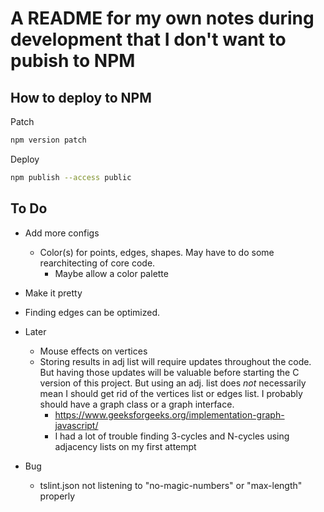 # A README for my own notes during development that I don't want to pubish to NPM

## How to deploy to NPM

Patch

```sh
npm version patch
```

Deploy

```sh
npm publish --access public
```

## To Do

- Add more configs
  - Color(s) for points, edges, shapes. May have to do some rearchitecting of core code.
    - Maybe allow a color palette
- Make it pretty

- Finding edges can be optimized.

- Later
  - Mouse effects on vertices
  - Storing results in adj list will require updates throughout the code. But having those updates will be valuable before starting the C version of this project. But using an adj. list does _not_ necessarily mean I should get rid of the vertices list or edges list. I probably should have a graph class or a graph interface.
    - https://www.geeksforgeeks.org/implementation-graph-javascript/
    - I had a lot of trouble finding 3-cycles and N-cycles using adjacency lists on my first attempt

- Bug
  - tslint.json not listening to "no-magic-numbers" or "max-length" properly
